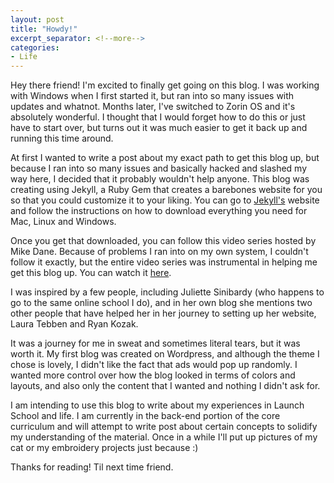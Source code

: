 ```yaml
---
layout: post
title: "Howdy!"
excerpt_separator: <!--more-->
categories: 
- Life
---
```


Hey there friend! I'm excited to finally get going on this blog. I was working with Windows when I first started it, but ran into so many issues with updates and whatnot. Months later, I've switched to Zorin OS and it's absolutely wonderful. I thought that I would forget how to do this or just have to start over, but turns out it was much easier to get it back up and running this time around. 

At first I wanted to write a post about my exact path to get this blog up, but because I ran into so many issues and basically hacked and slashed my way here, I decided that it probably wouldn't help anyone. This blog was creating using Jekyll, a Ruby Gem that creates a barebones website for you so that you could customize it to your liking. You can go to [Jekyll's](https://jekyllrb.com/) website and follow the instructions on how to download everything you need for Mac, Linux and Windows.

Once you get that downloaded, you can follow this video series hosted by Mike Dane. Because of problems I ran into on my own system, I couldn't follow it exactly, but the entire video series was instrumental in helping me get this blog up. You can watch it [here](https://www.youtube.com/playlist?list=PLLAZ4kZ9dFpOPV5C5Ay0pHaa0RJFhcmcB).

I was inspired by a few people, including Juliette Sinibardy (who happens to go to the same online school I do), and in her own blog she mentions two other people that have helped her in her journey to setting up her website, Laura Tebben and Ryan Kozak. 

It was a journey for me in sweat and sometimes literal tears, but it was worth it. My first blog was created on Wordpress, and although the theme I chose is lovely, I didn't like the fact that ads would pop up randomly. I wanted more control over how the blog looked in terms of colors and layouts, and also only the content that I wanted and nothing I didn't ask for. 

I am intending to use this blog to write about my experiences in Launch School and life. I am currently in the back-end portion of the core curriculum and will attempt to write post about certain concepts to solidify my understanding of the material. Once in a while I'll put up pictures of my cat or my embroidery projects just because :) 

Thanks for reading! Til next time friend.
